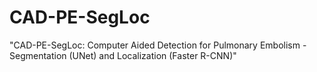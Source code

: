 # CAD-PE-SegLoc
"CAD-PE-SegLoc: Computer Aided Detection for Pulmonary Embolism - Segmentation (UNet) and Localization (Faster R-CNN)"
